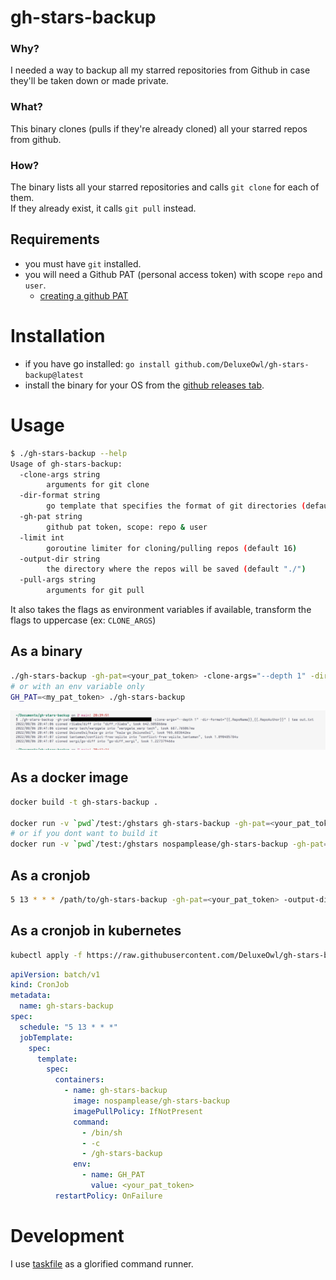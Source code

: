 # gh-stars-backup

### Why?

I needed a way to backup all my starred repositories from Github in case they'll be taken down or made private.

### What?

This binary clones (pulls if they're already cloned) all your starred repos from github.

### How?

The binary lists all your starred repositories and calls `git clone` for each of them.  
If they already exist, it calls `git pull` instead.

## Requirements

- you must have `git` installed.
- you will need a Github PAT (personal access token) with scope `repo` and `user`.
  - [creating a github PAT](https://docs.github.com/en/authentication/keeping-your-account-and-data-secure/creating-a-personal-access-token)

# Installation

- if you have go installed: `go install github.com/DeluxeOwl/gh-stars-backup@latest`
- install the binary for your OS from the [github releases tab](https://github.com/DeluxeOwl/gh-stars-backup/releases).

# Usage

```sh
$ ./gh-stars-backup --help
Usage of gh-stars-backup:
  -clone-args string
        arguments for git clone
  -dir-format string
        go template that specifies the format of git directories (default "{{.RepoName}} [{{.RepoAuthor}}]")
  -gh-pat string
        github pat token, scope: repo & user
  -limit int
        goroutine limiter for cloning/pulling repos (default 16)
  -output-dir string
        the directory where the repos will be saved (default "./")
  -pull-args string
        arguments for git pull
```

It also takes the flags as environment variables if available, transform the flags to uppercase (ex: `CLONE_ARGS`)

## As a binary

```sh
./gh-stars-backup -gh-pat=<your_pat_token> -clone-args="--depth 1" -dir-format="{{.RepoName}}_{{.RepoAuthor}}" -output-dir="./ghbackup" | tee out.txt
# or with an env variable only
GH_PAT=<my_pat_token> ./gh-stars-backup
```

![](img/usage.png)

## As a docker image

```sh
docker build -t gh-stars-backup .

docker run -v `pwd`/test:/ghstars gh-stars-backup -gh-pat=<your_pat_token> -output-dir="./ghstars"
# or if you dont want to build it
docker run -v `pwd`/test:/ghstars nospamplease/gh-stars-backup -gh-pat=<your_pat_token> -output-dir="./ghstars"
```

## As a cronjob

```sh
5 13 * * * /path/to/gh-stars-backup -gh-pat=<your_pat_token> -output-dir=<directory_where_you_want_to_save>
```

## As a cronjob in kubernetes

```sh
kubectl apply -f https://raw.githubusercontent.com/DeluxeOwl/gh-stars-backup/main/cronjob.yaml
```

```yaml
apiVersion: batch/v1
kind: CronJob
metadata:
  name: gh-stars-backup
spec:
  schedule: "5 13 * * *"
  jobTemplate:
    spec:
      template:
        spec:
          containers:
            - name: gh-stars-backup
              image: nospamplease/gh-stars-backup
              imagePullPolicy: IfNotPresent
              command:
                - /bin/sh
                - -c
                - /gh-stars-backup
              env:
                - name: GH_PAT
                  value: <your_pat_token>
          restartPolicy: OnFailure
```

# Development

I use [taskfile](https://taskfile.dev/) as a glorified command runner.
